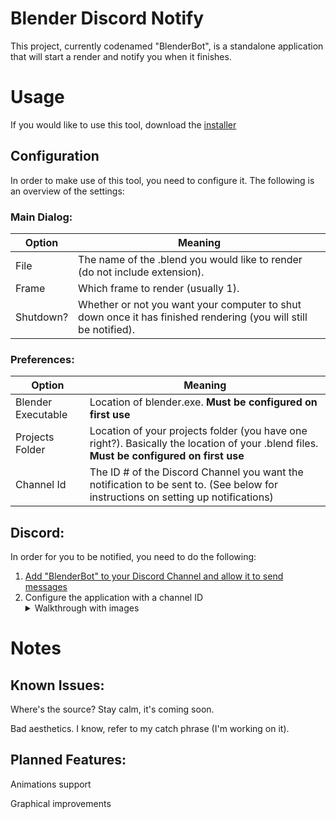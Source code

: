 # Blender Discord Notify
This project, currently codenamed "BlenderBot", is a standalone application that will start a render and notify you when it finishes.
# Usage
If you would like to use this tool, download the [installer](https://www.dropbox.com/s/oxhcea2mcetfufx/BlenderBot-Setup.msi?dl=1)
## Configuration
In order to make use of this tool, you need to configure it. The following is an overview of the settings:
### Main Dialog:
| Option | Meaning |
| --- | --- |
| File | The name of the .blend you would like to render (do not include extension). |
| Frame | Which frame to render (usually 1). |
| Shutdown? | Whether or not you want your computer to shut down once it has finished rendering (you will still be notified). |

### Preferences:
| Option | Meaning |
| --- | --- |
| Blender Executable | Location of blender.exe. **Must be configured on first use** |
| Projects Folder | Location of your projects folder (you have one right?). Basically the location of your .blend files. **Must be configured on first use** |
| Channel Id | The ID # of the Discord Channel you want the notification to be sent to. (See below for instructions on setting up notifications)

## Discord:
In order for you to be notified, you need to do the following:

1. [Add "BlenderBot" to your Discord Channel and allow it to send messages](https://discordapp.com/oauth2/authorize?&client_id=323891647739985920&scope=bot&permissions=0)
2. Configure the application with a channel ID <details> 
    <summary>Walkthrough with images</summary>
    Copy your channel's ID <br>
    <img src="http://i.imgur.com/UdwvjuZ.png" /> <br>
    Paste into "Channel Id" in the application's "Preferences" dialog <br>
    <img src="http://i.imgur.com/JRJahOq.png" /> <br>
  </details>
  
  # Notes
  ## Known Issues:
  
  Where's the source? Stay calm, it's coming soon.
  
  Bad aesthetics. I know, refer to my catch phrase (I'm working on it).
  
  ## Planned Features:
  
  Animations support
  
  Graphical improvements
